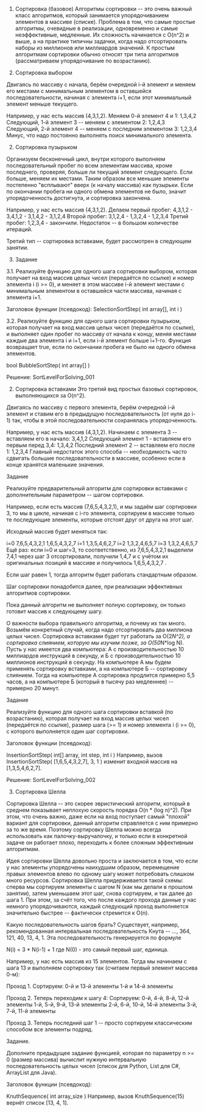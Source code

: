 1. Сортировка (базовое)
Алгоритмы сортировки -- это очень важный класс алгоритмов, который занимается упорядочиванием элементов в массиве (списке). 
Проблема в том, что самые простые алгоритмы, очевидные в реализации, одновременно и самые неэффективные, медленные. 
Их сложность начинается с O(n^2) и выше, а на практике типичны задачки, когда надо отсортировать наборы 
из миллионов или миллиардов значений.
К простым алгоритмам сортировки обычно относят три типа алгоритмов (рассматриваем упорядочивание по возрастанию).

1. Сортировка выбором

Двигаясь по массиву с начала, берём очередной i-й элемент и меняем его местами с минимальным элементом 
в оставшейся последовательности, начиная с элемента i+1, если этот минимальный элемент меньше текущего.

Например, у нас есть массив (4,3,1,2).
Меняем 0-й элемент 4 и 1:
1,3,4,2
Следующий, 1-й элемент 3 -- меняем с элементом 2:
1,2,4,3
Следующий, 2-й элемент 4 -- меняем с последним элементом 3:
1,2,3,4
Минус, что надо постоянно выполнять поиск минимального элемента.

2. Сортировка пузырьком

Организуем бесконечный цикл, внутри которого выполняем последовательный пробег по всем элементам массива, 
кроме последнего, проверяя, больше ли текущий элемент следующего. Если больше, меняем их местами. 
Таким образом все меньшие элементы постепенно "всплывают" вверх (к началу массива) как пузырьки.
Если по окончании пробега ни одного обмена элементов не было, значит упорядоченность достигнута, и сортировка закончена.

Например, у нас есть массив (4,3,1,2).
Делаем первый пробег:
4,3,1,2 - 3,4,1,2 - 3,1,4,2 - 3,1,2,4
Второй пробег:
3,1,2,4 - 1,3,2,4 - 1,2,3,4
Третий пробег:
1,2,3,4 - закончили.
Недостаток -- в большом количестве итераций.

Третий тип -- сортировка вставками, будет рассмотрен в следующем занятии.

3. Задание

3.1. Реализуйте функцию для одного шага сортировки выбором, 
которая получает на вход массив целых чисел (передаётся по ссылке) и номер элемента i (i >= 0), 
и меняет в этом массиве i-й элемент местами с минимальным элементом в оставшейся части массива, начиная с элемента i+1.

Заголовок функции (псевдокод):
SelectionSortStep( int array[], int i )

3.2. Реализуйте функцию для одного шага сортировки пузырьком, которая получает на вход массив целых чисел (передаётся по ссылке), 
и выполняет один пробег по массиву от начала к концу, меняя местами каждые два элемента i и i+1, если i-й элемент больше i+1-го. 
Функция возвращает true, если по окончании пробега не было ни одного обмена элементов.

bool BubbleSortStep( int array[] )

Решение: SortLevelForSolving_001

2. Сортировка вставками
Это третий вид простых базовых сортировок, выполняющихся за O(n^2).

Двигаясь по массиву с первого элемента, берём очередной i-й элемент 
и ставим его в предыдущую последовательность (от нуля до i-1) так, 
чтобы в этой последовательности сохранялась упорядоченность.

Например, у нас есть массив (4,3,1,2).
Начинаем с элемента 3 -- вставляем его в начало:
3,4,1,2
Следующий элемент 1 - вставляем его первым перед 3,4:
1,3,4,2
Последний элемент 2 -- вставляем его после 1:
1,2,3,4
Главный недостаток этого способа -- необходимость часто сдвигать большие последовательности в массиве, 
особенно если в конце хранятся маленькие значения.

Задание

Реализуйте предварительный алгоритм для сортировки вставками с дополнительным параметром -- шагом сортировки.

Например, если есть массив (7,6,5,4,3,2,1), и мы задаём шаг сортировки 3, то мы в цикле, начиная с i-го элемента, 
сортируем в массиве только те последующие элементы, которые отстоят друг от друга на этот шаг.

Исходный массив будет меняться так:

i=0
7,6,5,4,3,2,1
1,6,5,4,3,2,7
i=1
1,3,5,4,6,2,7
i=2
1,3,2,4,6,5,7
i=3
1,3,2,4,6,5,7
Ещё раз:
если i=0 и шаг=3, то соответственно,
из 7,6,5,4,3,2,1 выделили 7,4,1 через шаг 3
отсортировали, получили 1,4,7
и с учётом их оригинальных позиций в массиве и получилось 1,6,5,4,3,2,7 .

Если шаг равен 1, тогда алгоритм будет работать стандартным образом.

Шаг сортировки понадобится далее, при реализации эффективных алгоритмов сортировки.

Пока данный алгоритм не выполняет полную сортировку, он только готовит массив к следующему шагу.

О важности выбора правильного алгоритма, и почему их так много.
Возьмём конкретный случай, когда надо отсортировать два миллиона целых чисел.
Сортировка вставками будет тут работать за O(2*N^2), а сортировка слиянием, которую мы изучим позже, за O(50*N*log N).
Пусть у нас имеется два компьютера: А с производительностью 10 миллиардов инструкций в секунду, 
и Б с производительностью 10 миллионов инструкций в секунду. 
На компьютере А мы будем применять сортировку вставками, а на компьютере Б -- сортировку слиянием. 
Тогда на компьютере А сортировка продлится примерно 5,5 часов, 
а на компьютере Б (который в тысячу раз медленнее) -- примерно 20 минут.

Задание

Реализуйте функцию для одного шага сортировки вставкой (по возрастанию), 
которая получает на вход массив целых чисел (передаётся по ссылке), размер шага (>= 1) и номер элемента i (i >= 0), 
с которого выполняется один шаг сортировки.

Заголовок функции (псевдокод):

InsertionSortStep( int[] array, int step, int i )
Например, вызов InsertionSortStep( [1,6,5,4,3,2,7], 3, 1 ) изменит входной массив на [1,3,5,4,6,2,7].

Решение: SortLevelForSolving_002


3. Сортировка Шелла

Сортировка Шелла -- это скорее эвристический алгоритм, который в среднем показывает неплохую скорость порядка O(n * (log n)^2). 
При этом, что очень важно, даже если на вход поступает самый "плохой" вариант для сортировки, 
данный алгоритм справляется с ним примерно за то же время. 
Поэтому сортировку Шелла можно всегда использовать как палочку-выручалочку, и только если в конкретной задаче он работает плохо, 
переходить к более сложным эффективным алгоритмам.

Идея сортировки Шелла довольно проста и заключается в том, что если у нас элементы упорядочены наихудшим образом, 
перемещение правых элементов влево по одному шагу может потребовать слишком много ресурсов. 
Сортировка Шелла придерживается такой схемы: сперва мы сортируем элементы с шагом N (как мы делали в прошлом занятии), 
затем уменьшаем этот шаг, снова сортируем, и так далее до шага 1. 
При этом, за счёт того, что после каждого прохода данные у нас немного упорядочиваются, 
каждый следующий проход выполняется значительно быстрее -- фактически стремится к O(n).

Какую последовательность шагов брать? 
Существует, например, рекомендованная интервальная последовательность Кнута -- ..., 364, 121, 40, 13, 4, 1. 
Эта последовательность генерируется по формуле

N(i) = 3 * N(i-1) + 1
где N(0) - это самый первый шаг, единица.

Например, у нас есть массив из 15 элементов. 
Тогда мы начинаем с шага 13 и выполняем сортировку так (считаем первый элемент массива 0-м):

Проход 1.
Сортируем:
0-й и 13-й элементы
1-й и 14-й элементы

Проход 2.
Теперь переходим к шагу 4:
Сортируем:
0-й, 4-й, 8-й, 12-й элементы
1-й, 5-й, 9-й, 13-й элементы
2-й, 6-й, 10-й, 14-й элементы
3-й, 7-й, 11-й элементы

Проход 3.
Теперь последний шаг 1 -- просто сортируем
классическим способом все элементы подряд.

Задание.

Дополните предыдущее задание функцией, которая по параметру n >= 0 (размер массива) вычислит нужную интервальную последовательность целых чисел (список для Python, List для C#, ArrayList для Java).

Заголовок функции (псевдокод):

KnuthSequence( int array_size )
Например, вызов KnuthSequence(15) вернёт список [13, 4, 1].
